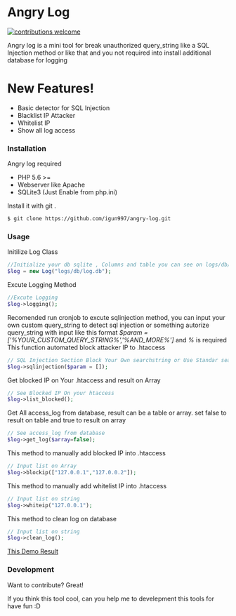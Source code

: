# Angry Log

[![contributions welcome](https://img.shields.io/badge/contributions-welcome-brightgreen.svg?style=flat)](https://github.com/igun997/angry-log/issues)

Angry log is a mini tool for break unauthorized query_string like a SQL Injection method or like that and you not required into install additional database for logging

# New Features!

  - Basic detector for SQL Injection
  - Blacklist IP Attacker
  - Whitelist IP
  - Show all log access  


### Installation

Angry log required
  - PHP 5.6 >=
  - Webserver like Apache
  - SQLite3 (Just Enable from php.ini)


Install it with git .

```sh
$ git clone https://github.com/igun997/angry-log.git
```
### Usage
Initilize Log Class
```php
//Initialize your db sqlite , Columns and table you can see on logs/db/log.db
$log = new Log("logs/db/log.db");
```
Excute Logging Method
```php
//Excute Logging
$log->logging();
```
Recomended run cronjob to excute sqlinjection method, you can input your own custom query_string to detect sql injection or something autorize query_string with input like this format
*$param = ['%YOUR_CUSTOM_QUERY_STRING%','%AND_MORE%']*  and *%* is required
This function automated block attacker IP to .htaccess
```php
// SQL Injection Section Block Your Own searchstring or Use Standar searchstring
$log->sqlinjection($param = []);
```
Get blocked IP on Your .htaccess and result on Array
```php
// See Blocked IP On your htaccess
$log->list_blocked();
```
Get All access_log from database, result can be a table or array. set false to result on table and true to result on array
```php
// See access_log from database
$log->get_log($array=false);
```
This method to manually add blocked IP into .htaccess
```php
// Input list on Array
$log->blockip(["127.0.0.1","127.0.0.2"]);
```
This method to manually add whitelist IP into .htaccess
```php
// Input list on string
$log->whiteip("127.0.0.1");
```
This method to clean log on database
```php
// Input list on string
$log->clean_log();
```
[This Demo Result ](http://prntscr.com/istku3)
### Development

Want to contribute? Great!

If you think this tool cool, can you help me to develepment this tools for have fun :D
